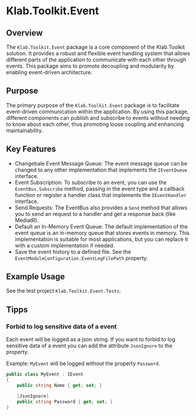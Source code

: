 # Klab.Toolkit.Event

## Overview

The `Klab.Toolkit.Event` package is a core component of the Klab.Toolkit solution. It provides a robust and flexible event handling system that allows different parts of the application to communicate with each other through events. This package aims to promote decoupling and modularity by enabling event-driven architecture.

## Purpose

The primary purpose of the `Klab.Toolkit.Event` package is to facilitate event-driven communication within the application. By using this package, different components can publish and subscribe to events without needing to know about each other, thus promoting loose coupling and enhancing maintainability.

## Key Features

* Changebale Event Message Queue: The event message queue can be changed to any other implementation that implements the `IEventQueue` interface.
* Event Subscription: To subscribe to an event, you can use the `EventBus.Subscribe` method, passing in the event type and a callback function or register a handler class that implements the `IEventHandler` interface.
* Send Requests: The EventBus also provides a `Send` method that allows you to send an request to a handler and get a response back (like MediatR).
* Default an In-Memory Event Queue: The default implementation of the event queue is an in-memory queue that stores events in memory. This implementation is suitable for most applications, but you can replace it with a custom implementation if needed.
* Save the event history to a defined file. See the `EventModuleConfiguration.EventLogFilePath` property.

## Example Usage

See the test project `Klab.Toolkit.Event.Tests`.

## Tipps

### Forbid to log sensitive data of a event

Each event will be logged as a json string.
If you want to forbid to log sensitive data of a event you can add the attribute `JsonIgnore` to the property.

Example: `MyEvent` will be logged without the property `Password`.

```csharp
public class MyEvent : IEvent
{
    public string Name { get; set; }

    [JsonIgnore]
    public string Password { get; set; }
}
```



